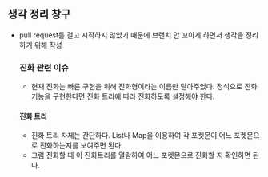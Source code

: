 ## 생각 정리 창구
- pull request를 걸고 시작하지 않았기 때문에 브랜치 안 꼬이게 하면서 생각을 정리하기 위해 작성

  ### 진화 관련 이슈
  - 현재 진화는 빠른 구현을 위해 진화형이라는 이름만 달아주었다. 정식으로 진화 기능을 구현한다면 진화 트리에 따라 진화하도록 설정해야 한다.

  #### 진화 트리
  - 진화 트리 자체는 간단하다. List나 Map을 이용하여 각 포켓몬이 어느 포켓몬으로 진화하는지를 보여주면 된다.
  - 그럼 진화할 때 이 진화트리를 열람하여 어느 포켓몬으로 진화할 지 확인하면 된다.
